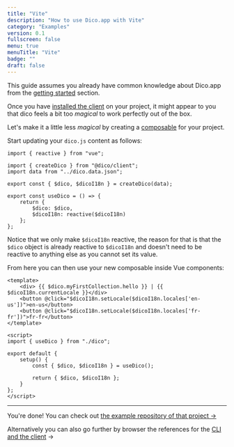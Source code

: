 ```yaml
---
title: "Vite"
description: "How to use Dico.app with Vite"
category: "Examples"
version: 0.1
fullscreen: false
menu: true
menuTitle: "Vite"
badge: ""
draft: false
---
```


This guide assumes you already have common knowledge about Dico.app from the [getting started](/) section.

Once you have [installed the client](/installing-the-client) on your project, it might appear to you that dico feels a bit too _magical_ to work perfectly out of the box.

Let's make it a little less _magical_ by creating a [composable](https://v3.vuejs.org/guide/composition-api-introduction.html) for your project.

Start updating your `dico.js` content as follows:

```javascript[src/dico.(js|ts)]
import { reactive } from "vue";

import { createDico } from "@dico/client";
import data from "../dico.data.json";

export const { $dico, $dicoI18n } = createDico(data);

export const useDico = () => {
	return {
		$dico: $dico,
		$dicoI18n: reactive($dicoI18n)
	};
};
```

Notice that we only make `$dicoI18n` reactive, the reason for that is that the `$dico` object is already reactive to `$dicoI18n` and doesn't need to be reactive to anything else as you cannot set its value.

From here you can then use your new composable inside Vue components:

```html[src/**/*.vue]
<template>
	<div> {{ $dico.myFirstCollection.hello }} | {{ $dicoI18n.currentLocale }}</div>
	<button @click="$dicoI18n.setLocale($dicoI18n.locales['en-us'])">en-us</button>
	<button @click="$dicoI18n.setLocale($dicoI18n.locales['fr-fr'])">fr-fr</button>
</template>

<script>
import { useDico } from "./dico";

export default {
	setup() {
		const { $dico, $dicoI18n } = useDico();

		return { $dico, $dicoI18n };
	}
};
</script>
```

---

You're done! You can check out [the example repository of that project ->](https://github.com/dico-app/dico-example-vite)

Alternatively you can also go further by browser the references for the [CLI and the client](/references/cli) ->
